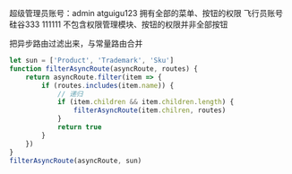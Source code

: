 超级管理员账号：admin atguigu123 拥有全部的菜单、按钮的权限
飞行员账号 硅谷333 111111 不包含权限管理模块、按钮的权限并非全部按钮

把异步路由过滤出来，与常量路由合并
```typescript
let sun = ['Product', 'Trademark', 'Sku']
function filterAsyncRoute(asyncRoute, routes) {
    return asyncRoute.filter(item => {
        if (routes.includes(item.name)) {
            // 递归
            if (item.children && item.children.length) {
                filterAsyncRoute(item.chilren, routes)
            }
            return true
        }
    })
}
filterAsyncRoute(asyncRoute, sun)
```